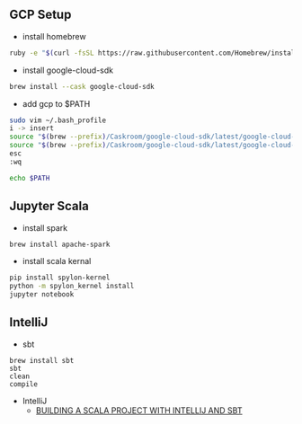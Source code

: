 ## GCP Setup
- install homebrew
```sh
ruby -e "$(curl -fsSL https://raw.githubusercontent.com/Homebrew/install/master/install)"
```

- install google-cloud-sdk
```sh
brew install --cask google-cloud-sdk
```

- add gcp to $PATH
```sh
sudo vim ~/.bash_profile
i -> insert
source "$(brew --prefix)/Caskroom/google-cloud-sdk/latest/google-cloud-sdk/path.bash.inc"
source "$(brew --prefix)/Caskroom/google-cloud-sdk/latest/google-cloud-sdk/completion.bash.inc"
esc
:wq

echo $PATH

```

## Jupyter Scala
- install spark
```sh
brew install apache-spark
```

- install scala kernal
```sh
pip install spylon-kernel
python -m spylon_kernel install
jupyter notebook

```

## IntelliJ 
- sbt
```
brew install sbt
sbt
clean
compile

```
- IntelliJ
  - [BUILDING A SCALA PROJECT WITH INTELLIJ AND SBT](https://docs.scala-lang.org/getting-started/intellij-track/building-a-scala-project-with-intellij-and-sbt.html)

